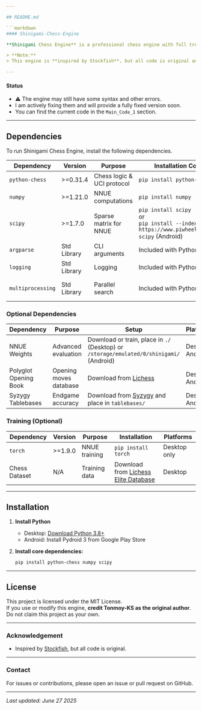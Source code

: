 ```yaml
---

## README.md

```markdown
#### Shinigami-Chess-Engine

**Shinigami Chess Engine** is a professional chess engine with full tree parallelization, developed by Tonmoy-KS.

> **Note:**  
> This engine is **inspired by Stockfish**, but all code is original and self-written by @Tonmoy-KS.

---
```


#### Status

- ⚠️ The engine may still have some syntax and other errors.  
- I am actively fixing them and will provide a fully fixed version soon.
- You can find the current code in the `Main_Code_1` section.

---

## Dependencies

To run Shinigami Chess Engine, install the following dependencies.

| Dependency         | Version    | Purpose                        | Installation Command                                      | Platforms         |
|--------------------|------------|--------------------------------|-----------------------------------------------------------|-------------------|
| `python-chess`     | >=0.31.4   | Chess logic & UCI protocol     | `pip install python-chess`                                | Desktop, Android  |
| `numpy`            | >=1.21.0   | NNUE computations              | `pip install numpy`                                       | Desktop, Android  |
| `scipy`            | >=1.7.0    | Sparse matrix for NNUE         | `pip install scipy` <br> or <br> `pip install --index-url https://www.piwheels.org/simple scipy` (Android) | Desktop, Android  |
| `argparse`         | Std Library| CLI arguments                  | Included with Python                                      | Desktop, Android  |
| `logging`          | Std Library| Logging                        | Included with Python                                      | Desktop, Android  |
| `multiprocessing`  | Std Library| Parallel search                | Included with Python                                      | Desktop, Android (limited) |

### Optional Dependencies

| Dependency           | Purpose                    | Setup                                                                                   | Platforms         |
|----------------------|----------------------------|-----------------------------------------------------------------------------------------|-------------------|
| NNUE Weights         | Advanced evaluation        | Download or train, place in `./` (Desktop) or `/storage/emulated/0/shinigami/` (Android)| Desktop, Android  |
| Polyglot Opening Book| Opening moves database     | Download from [Lichess](https://database.lichess.org/#openings)                         | Desktop, Android  |
| Syzygy Tablebases    | Endgame accuracy           | Download from [Syzygy](http://tablebase.sesse.net/) and place in `tablebases/`          | Desktop, Android  |

### Training (Optional)

| Dependency | Version | Purpose         | Installation         | Platforms      |
|------------|---------|----------------|----------------------|----------------|
| `torch`    | >=1.9.0 | NNUE training  | `pip install torch`  | Desktop only   |
| Chess Dataset | N/A  | Training data  | Download from [Lichess Elite Database](https://database.lichess.org/) | Desktop |

---

## Installation

1. **Install Python**  
   - Desktop: [Download Python 3.8+](https://www.python.org/downloads/)
   - Android: Install Pydroid 3 from Google Play Store

2. **Install core dependencies:**
   ```sh
   pip install python-chess numpy scipy
   ```
---

## License

This project is licensed under the MIT License.  
If you use or modify this engine, **credit Tonmoy-KS as the original author**.  
Do not claim this project as your own.

---

### Acknowledgement

- Inspired by [Stockfish](https://stockfishchess.org/), but all code is original.

---

### Contact

For issues or contributions, please open an issue or pull request on GitHub.

---

*Last updated: June 27 2025*
```